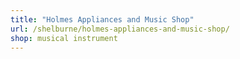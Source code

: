 ```yaml
---
title: "Holmes Appliances and Music Shop"
url: /shelburne/holmes-appliances-and-music-shop/
shop: musical instrument
---
```

